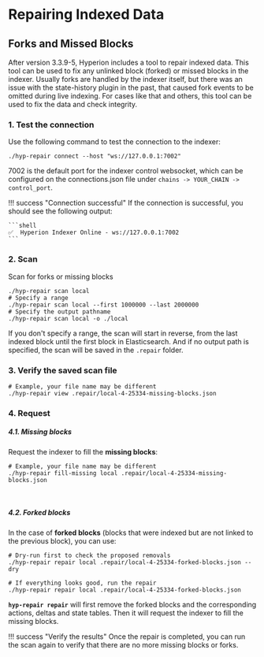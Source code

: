# Repairing Indexed Data

## Forks and Missed Blocks

After version 3.3.9-5, Hyperion includes a tool to repair indexed data. This tool can be used to fix any unlinked
block (forked)
or missed blocks in the indexer. Usually forks are handled by the indexer itself, but there was an issue with the
state-history plugin in the past, that caused fork events to be omitted during live indexing.
For cases like that and others, this tool can be used to fix the data and check integrity.

### 1. Test the connection

Use the following command to test the connection to the indexer:

```shell
./hyp-repair connect --host "ws://127.0.0.1:7002"
```

7002 is the default port for the indexer control websocket, which can be configured on the connections.json file
under `chains -> YOUR_CHAIN -> control_port`.

!!! success "Connection successful"
    If the connection is successful, you should see the following output:

    ```shell
    ✅  Hyperion Indexer Online - ws://127.0.0.1:7002
    ```

### 2. Scan

Scan for forks or missing blocks

```shell
./hyp-repair scan local
# Specify a range
./hyp-repair scan local --first 1000000 --last 2000000
# Specify the output pathname
./hyp-repair scan local -o ./local
```

If you don't specify a range, the scan will start in reverse, from the last indexed block until the first block in
Elasticsearch.
And if no output path is specified, the scan will be saved in the `.repair` folder.

### 3. Verify the saved scan file

```shell
# Example, your file name may be different
./hyp-repair view .repair/local-4-25334-missing-blocks.json
```

### 4. Request

##### 4.1. Missing blocks

Request the indexer to fill the **missing blocks**:

```shell
# Example, your file name may be different
./hyp-repair fill-missing local .repair/local-4-25334-missing-blocks.json
```

<br>

##### 4.2. Forked blocks

In the case of **forked blocks** (blocks that were indexed but are not linked to the previous block), you can use:

```shell
# Dry-run first to check the proposed removals
./hyp-repair repair local .repair/local-4-25334-forked-blocks.json --dry

# If everything looks good, run the repair
./hyp-repair repair local .repair/local-4-25334-forked-blocks.json
```

**`hyp-repair repair`** will first remove the forked blocks and the corresponding actions, deltas and state tables. Then
it will request the indexer to fill the missing blocks.

!!! success "Verify the results"
    Once the repair is completed, you can run the scan again to verify that there are no more missing blocks or forks.

<br>
